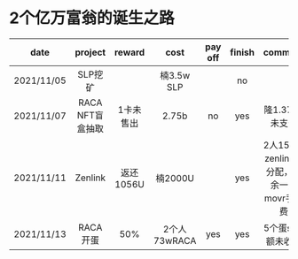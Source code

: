 # 2个亿万富翁的诞生之路

|date|project|reward|cost|pay off|finish|comment|
| ---------- | :-----------:  | :-----------: |:-----------: |:-----------: |:-----------: |:-----------: |
|2021/11/05|SLP挖矿||楠3.5w SLP||no|
|2021/11/07|RACA NFT盲盒抽取|1卡未售出|2.75b|no|yes|隆1.375b未支付|
|2021/11/11|Zenlink|返还1056U|楠2000U||yes|2人150个zenlink未分配，剩余一点movr手续费|
|2021/11/13|RACA 开蛋|50%|2个人73wRACA|yes|yes|5个蛋sr份额未收回|

